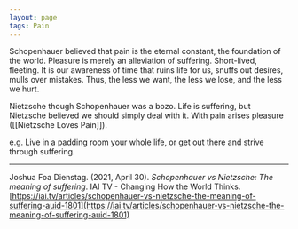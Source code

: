```yaml
---
layout: page
tags: Pain
---
```


Schopenhauer believed that pain is the eternal constant, the foundation of the world. Pleasure is merely an alleviation of suffering. Short-lived, fleeting. It is our awareness of time that ruins life for us, snuffs out desires, mulls over mistakes. Thus, the less we want, the less we lose, and the less we hurt.

Nietzsche though Schopenhauer was a bozo. Life is suffering, but Nietzsche believed we should simply deal with it. With pain arises pleasure ([[Nietzsche Loves Pain]]).

e.g. Live in a padding room your whole life, or get out there and strive through suffering.

---

Joshua Foa Dienstag. (2021, April 30). _Schopenhauer vs Nietzsche: The meaning of suffering_. IAI TV - Changing How the World Thinks. [https://iai.tv/articles/schopenhauer-vs-nietzsche-the-meaning-of-suffering-auid-1801](https://iai.tv/articles/schopenhauer-vs-nietzsche-the-meaning-of-suffering-auid-1801)